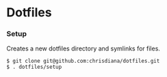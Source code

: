 # Dotfiles

### Setup

Creates a new dotfiles directory and symlinks for files.

```
$ git clone git@github.com:chrisdiana/dotfiles.git
$ . dotfiles/setup
```
